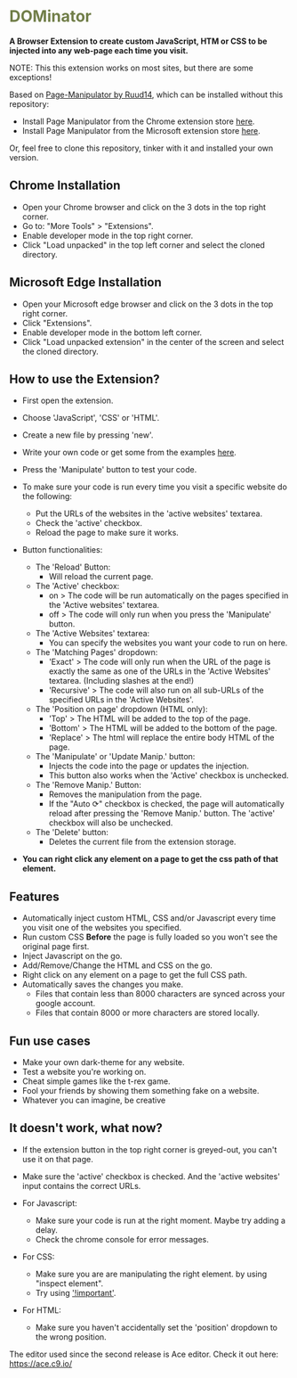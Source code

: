 


<h1 style="color:#727F4A">DOMinator</h1>

**A Browser Extension to create custom JavaScript, HTM or CSS to be injected into any web-page each time you visit.**

NOTE: This this extension works on most sites, but there are some exceptions!

Based on [Page-Manipulator by Ruud14](https://github.com/Ruud14/Page-Manipulator/), which can be installed without this repository:

- Install Page Manipulator from the Chrome extension store [here](https://chrome.google.com/webstore/detail/page-manipulator/mdhellggnoabbnnchkeniomkpghbekko).
- Install Page Manipulator from the Microsoft extension store [here](https://microsoftedge.microsoft.com/addons/detail/page-manipulator/hfhjgoiepgnobooahplnlfcbgaakilib).

Or, feel free to clone this repository, tinker with it and installed your own version. 


## Chrome Installation


- Open your Chrome browser and click on the 3 dots in the top right corner.
- Go to: "More Tools" > "Extensions".
- Enable developer mode in the top right corner.
- Click "Load unpacked" in the top left corner and select the cloned directory.

## Microsoft Edge Installation


- Open your Microsoft edge browser and click on the 3 dots in the top right corner.
- Click "Extensions".
- Enable developer mode in the bottom left corner.
- Click "Load unpacked extension" in the center of the screen and select the cloned directory.

## How to use the Extension?

- First open the extension.
- Choose 'JavaScript', 'CSS' or 'HTML'.
- Create a new file by pressing 'new'.
- Write your own code or get some from the examples [here](https://github.com/Ruud14/Page-Manipulator/tree/master/examples).
- Press the 'Manipulate' button to test your code.
- To make sure your code is run every time you visit a specific website do the following:
	- Put the URLs of the websites in the 'active websites' textarea.
	- Check the 'active' checkbox.
	- Reload the page to make sure it works.

- Button functionalities:
	- The 'Reload' Button:
		- Will reload the current page.
	- The 'Active' checkbox:
		- on > The code will be run automatically on the pages specified in the 'Active websites' textarea.
		- off > The code will only run when you press the 'Manipulate' button.
	- The 'Active Websites' textarea:
		- You can specify the websites you want your code to run on here.
	- The 'Matching Pages' dropdown:
		- 'Exact' > The code will only run when the URL of the page is exactly the same as one of the URLs in the 'Active Websites' textarea. (Including slashes at the end!)
		- 'Recursive' > The code will also run on all sub-URLs of the specified URLs in the 'Active Websites'.
	- The 'Position on page' dropdown (HTML only):
		- 'Top' > The HTML will be added to the top of the page.
		- 'Bottom' > The HTML will be added to the bottom of the page.
		- 'Replace' > The html will replace the entire body HTML of the page.
	- The 'Manipulate' or 'Update Manip.' button:
		- Injects the code into the page or updates the injection.
		- This button also works when the 'Active' checkbox is unchecked.
	- The 'Remove Manip.' Button:
		- Removes the manipulation from the page.
		- If the "Auto ⟳" checkbox is checked, the page will automatically reload after pressing the 'Remove Manip.' button. The 'active' checkbox will also be unchecked.
	- The 'Delete' button:
		- Deletes the current file from the extension storage.
- **You can right click any element on a page to get the css path of that element.**

## Features

- Automatically inject custom HTML, CSS and/or Javascript every time you visit one of the websites you specified.
- Run custom CSS **Before** the page is fully loaded so you won't see the original page first.
- Inject Javascript on the go.
- Add/Remove/Change the HTML and CSS on the go.
- Right click on any element on a page to get the full CSS path.
- Automatically saves the changes you make.
	- Files that contain less than 8000 characters are synced across your google account.
	- Files that contain 8000 or more characters are stored locally.
	


## Fun use cases

- Make your own dark-theme for any website.
- Test a website you're working on.
- Cheat simple games like the t-rex game.
- Fool your friends by showing them something fake on a website.
- Whatever you can imagine, be creative


## It doesn't work, what now?

- If the extension button in the top right corner is greyed-out, you can't use it on that page.
- Make sure the 'active' checkbox is checked. And the 'active websites' input contains the correct URLs.
- For Javascript:
	- Make sure your code is run at the right moment. Maybe try adding a delay.
	- Check the chrome console for error messages. 

- For CSS:
	- Make sure you are are manipulating the right element. by using "inspect element".
	- Try using ['!important'](https://www.educative.io/edpresso/what-is-the-important-property-in-css).

- For HTML:
	- Make sure you haven't accidentally set the 'position' dropdown to the wrong position.



The editor used since the second release is Ace editor.
Check it out here: https://ace.c9.io/

